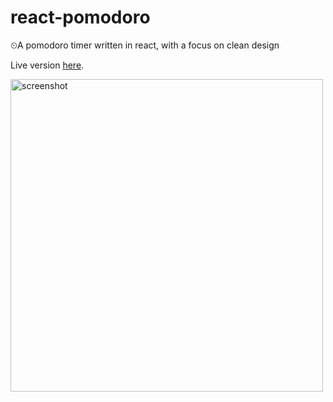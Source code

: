 # react-pomodoro



⏲A pomodoro timer written in react, with a focus on clean design

Live version [here](http://ztoben-react-pomodoro.surge.sh/).

<img width="500" alt="screenshot" src="https://user-images.githubusercontent.com/4007345/48304018-10292180-e4d8-11e8-808a-51aa1f705967.png">
